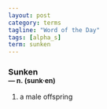 ```yaml
---
layout: post
category: terms
tagline: "Word of the Day"
tags: [alpha_s]
term: sunken
---
```


<h3>Sunken<br/> <small>&mdash; n. (sunk<span>&middot;</span>en)</small></h3>
<p><ol><li>a male offspring</li>
</ol></p>
